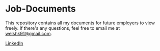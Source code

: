 Job-Documents
================

This repository contains all my documents for future employers to view freely. If there's any questions, feel free to email me at welshk91@gmail.com.

[LinkedIn](http://www.linkedin.com/pub/kevin-welsh/7a/511/59a/)
